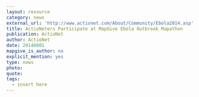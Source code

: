 ```yaml
---
layout: resource
category: news
external_url: 'http://www.actionet.com/About/Community/Ebola2014.asp'
title: ActioNeters Participate at MapGive Ebola Outbreak Mapathon
publication: ActioNet
author: ActioNet
date: 20140801
mapgive_is_author: no
explicit_mention: yes
type: news
photo:
quote:
tags:
  - insert here
---
```

